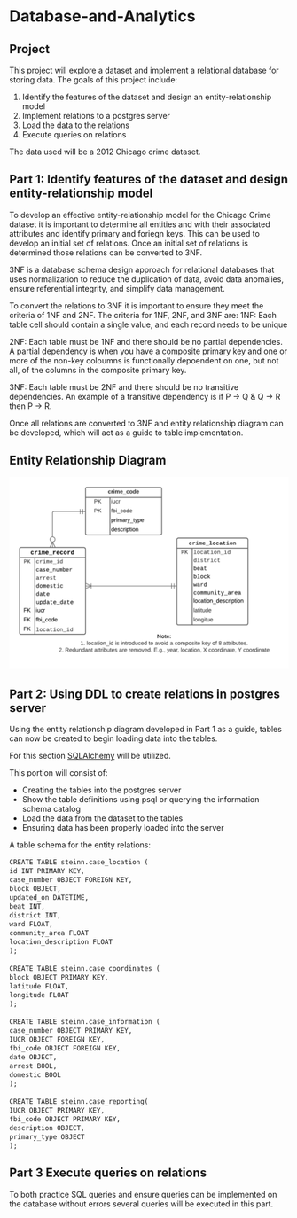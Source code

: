 # Database-and-Analytics

## Project
This project will explore a dataset and implement a relational database for storing data.
The goals of this project include:
1. Identify the features of the dataset and design an entity-relationship model
2. Implement relations to a postgres server
3. Load the data to the relations
4. Execute queries on relations

The data used will be a 2012 Chicago crime dataset. 

## Part 1: Identify features of the dataset and design entity-relationship model
To develop an effective entity-relationship model for the Chicago Crime dataset it is important to determine all entities and with their associated attributes and identify primary and foriegn keys. This can be used to develop an initial set of relations. Once an initial set of relations is determined those relations can be converted to 3NF.

3NF is a database schema design approach for relational databases that uses normalization to reduce the duplication of data, avoid data anomalies, ensure referential integrity, and simplify data management.

To convert the relations to 3NF it is important to ensure they meet the criteria of 1NF and 2NF. The criteria for 1NF, 2NF, and 3NF are:
1NF: Each table cell should contain a single value, and each record needs to be unique

2NF: Each table must be 1NF and there should be no partial dependencies. A partial dependency is when you have a composite primary key and one or more of the non-key coloumns is functionally depoendent on one, but not all, of the columns in the composite primary key.

3NF: Each table must be 2NF and there should be no transitive dependencies. An example of a transitive dependency is if P -> Q & Q -> R then P -> R.

Once all relations are converted to 3NF and entity relationship diagram can be developed, which will act as a guide to table implementation.

## Entity Relationship Diagram
![Diagram](/image/chicago_crime_erd.png)

## Part 2: Using DDL to create relations in postgres server
Using the entity relationship diagram developed in Part 1 as a guide, tables can now be created to begin loading data into the tables.

For this section [SQLAlchemy](https://www.sqlalchemy.org/) will be utilized.

This portion will consist of:
- Creating the tables into the postgres server
- Show the table definitions using psql or querying the information schema catalog
- Load the data from the dataset to the tables
- Ensuring data has been properly loaded into the server

A table schema for the entity relations:
```
CREATE TABLE steinn.case_location (
id INT PRIMARY KEY,
case_number OBJECT FOREIGN KEY,
block OBJECT,
updated_on DATETIME,
beat INT,
district INT,
ward FLOAT,
community_area FLOAT
location_description FLOAT
);

CREATE TABLE steinn.case_coordinates (
block OBJECT PRIMARY KEY,
latitude FLOAT,
longitude FLOAT
);

CREATE TABLE steinn.case_information (
case_number OBJECT PRIMARY KEY,
IUCR OBJECT FOREIGN KEY,
fbi_code OBJECT FOREIGN KEY,
date OBJECT,
arrest BOOL,
domestic BOOL
);

CREATE TABLE steinn.case_reporting(
IUCR OBJECT PRIMARY KEY,
fbi_code OBJECT PRIMARY KEY,
description OBJECT,
primary_type OBJECT
);
```

## Part 3 Execute queries on relations
To both practice SQL queries and ensure queries can be implemented on the database without errors several queries will be executed in this part.
